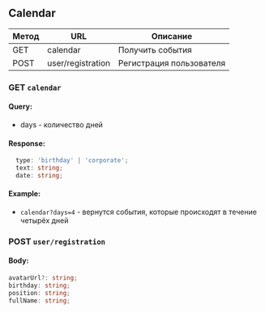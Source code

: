 ## Calendar

| Метод | URL  |Описание |
| ------------- | ------------- | ------------- |
| GET | calendar | Получить события |
| POST | user/registration | Регистрация пользователя

### GET `calendar`
#### Query:
- days - количество дней
#### Response:
```typescript
  type: 'birthday' | 'corporate';
  text: string;
  date: string;
```
#### Example:
- `calendar?days=4` - вернутся события, которые происходят в течение четырёх дней

### POST `user/registration`
#### Body:
```typescript
avatarUrl?: string;
birthday: string;
position: string;
fullName: string;
```

